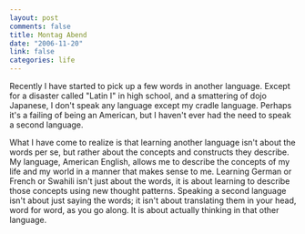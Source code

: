 ```yaml
--- 
layout: post
comments: false
title: Montag Abend
date: "2006-11-20"
link: false
categories: life
---
```

Recently I have started to pick up a few words in another language. Except for a disaster called "Latin I" in high school, and a smattering of dojo Japanese, I don't speak any language except my cradle language. Perhaps it's a failing of being an American, but I haven't ever had the need to speak a second language.

What I have come to realize is that learning another language isn't about the words per se, but rather about the concepts and constructs they describe. My language, American English, allows me to describe the concepts of my life and my world in a manner that makes sense to me. Learning German or French or Swahili isn't just about the words, it is about learning to describe those concepts using new thought patterns. Speaking a second language isn't about just saying the words; it isn't about translating them in your head, word for word, as you go along. It is about actually thinking in that other language.


